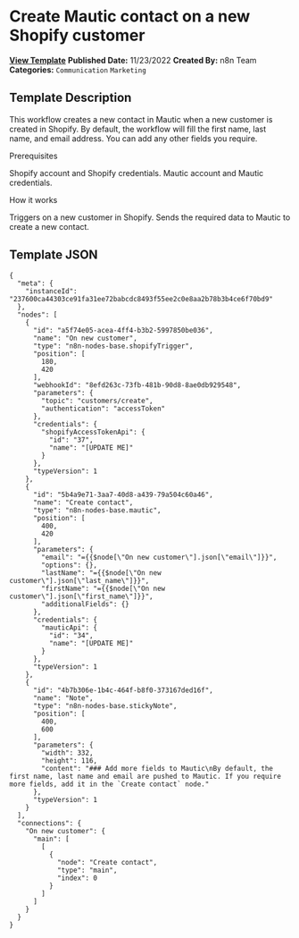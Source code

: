 # Create Mautic contact on a new Shopify customer

**[View Template](https://n8n.io/workflows/1829-/)**  **Published Date:** 11/23/2022  **Created By:** n8n Team  **Categories:** `Communication` `Marketing`  

## Template Description

This workflow creates a new contact in Mautic when a new customer is created in Shopify. By default, the workflow will fill the first name, last name, and email address. You can add any other fields you require.

Prerequisites

Shopify account and Shopify credentials.
Mautic account and Mautic credentials.

How it works

Triggers on a new customer in Shopify.
Sends the required data to Mautic to create a new contact.

## Template JSON

```
{
  "meta": {
    "instanceId": "237600ca44303ce91fa31ee72babcdc8493f55ee2c0e8aa2b78b3b4ce6f70bd9"
  },
  "nodes": [
    {
      "id": "a5f74e05-acea-4ff4-b3b2-5997850be036",
      "name": "On new customer",
      "type": "n8n-nodes-base.shopifyTrigger",
      "position": [
        180,
        420
      ],
      "webhookId": "8efd263c-73fb-481b-90d8-8ae0db929548",
      "parameters": {
        "topic": "customers/create",
        "authentication": "accessToken"
      },
      "credentials": {
        "shopifyAccessTokenApi": {
          "id": "37",
          "name": "[UPDATE ME]"
        }
      },
      "typeVersion": 1
    },
    {
      "id": "5b4a9e71-3aa7-40d8-a439-79a504c60a46",
      "name": "Create contact",
      "type": "n8n-nodes-base.mautic",
      "position": [
        400,
        420
      ],
      "parameters": {
        "email": "={{$node[\"On new customer\"].json[\"email\"]}}",
        "options": {},
        "lastName": "={{$node[\"On new customer\"].json[\"last_name\"]}}",
        "firstName": "={{$node[\"On new customer\"].json[\"first_name\"]}}",
        "additionalFields": {}
      },
      "credentials": {
        "mauticApi": {
          "id": "34",
          "name": "[UPDATE ME]"
        }
      },
      "typeVersion": 1
    },
    {
      "id": "4b7b306e-1b4c-464f-b8f0-373167ded16f",
      "name": "Note",
      "type": "n8n-nodes-base.stickyNote",
      "position": [
        400,
        600
      ],
      "parameters": {
        "width": 332,
        "height": 116,
        "content": "### Add more fields to Mautic\nBy default, the first name, last name and email are pushed to Mautic. If you require more fields, add it in the `Create contact` node."
      },
      "typeVersion": 1
    }
  ],
  "connections": {
    "On new customer": {
      "main": [
        [
          {
            "node": "Create contact",
            "type": "main",
            "index": 0
          }
        ]
      ]
    }
  }
}
```
